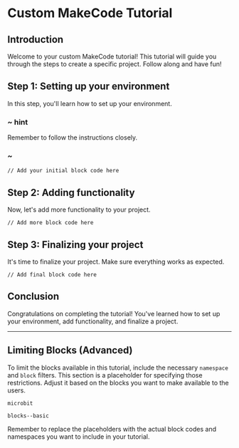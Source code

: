 
# Custom MakeCode Tutorial

## Introduction
Welcome to your custom MakeCode tutorial! This tutorial will guide you through the steps to create a specific project. Follow along and have fun!

## Step 1: Setting up your environment
In this step, you'll learn how to set up your environment.

### ~ hint
Remember to follow the instructions closely.
### ~

```blocks
// Add your initial block code here
```

## Step 2: Adding functionality
Now, let's add more functionality to your project.

```blocks
// Add more block code here
```

## Step 3: Finalizing your project
It's time to finalize your project. Make sure everything works as expected.

```blocks
// Add final block code here
```

## Conclusion
Congratulations on completing the tutorial! You've learned how to set up your environment, add functionality, and finalize a project.

---

## Limiting Blocks (Advanced)
To limit the blocks available in this tutorial, include the necessary `namespace` and `block` filters. This section is a placeholder for specifying those restrictions. Adjust it based on the blocks you want to make available to the users.

```package
microbit
```

```filter
blocks--basic
```

Remember to replace the placeholders with the actual block codes and namespaces you want to include in your tutorial.

